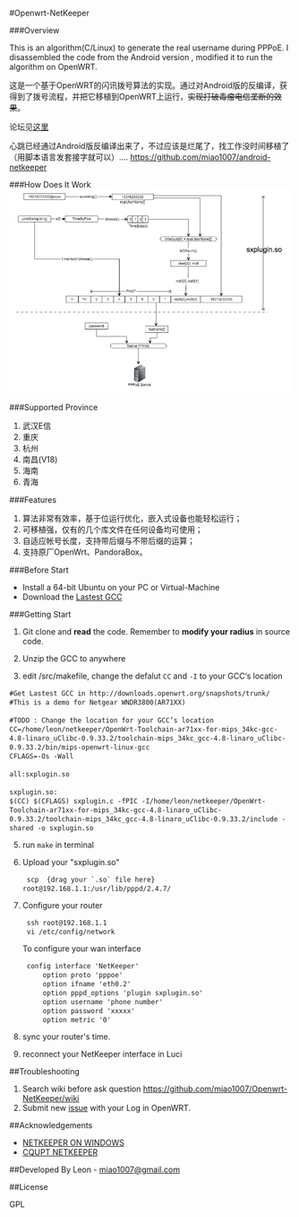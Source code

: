 #Openwrt-NetKeeper


###Overview

This is an algorithm(C/Linux) to generate the real username during PPPoE. I disassembled the code from the Android version , modified it to run the algorithm on OpenWRT.

这是一个基于OpenWRT的闪讯拨号算法的实现。通过对Android版的反编译，获得到了拨号流程，并把它移植到OpenWRT上运行，~~实现打破毒瘤电信垄断的效果~~。

论坛见[这里](http://www.right.com.cn/forum/thread-141979-1-1.html)

心跳已经通过Android版反编译出来了，不过应该是烂尾了，找工作没时间移植了（用脚本语言发套接字就可以）.... <https://github.com/miao1007/android-netkeeper>


###How Does It Work
![How does it work](mdassets/hownetkeeperwork.png)

###Supported Province
1. 武汉E信
2. 重庆
3. 杭州
4. 南昌(V18)
5. 海南
6. 青海

###Features
1. 算法非常有效率，基于位运行优化，嵌入式设备也能轻松运行；
2. 可移植强，仅有的几个库文件在任何设备均可使用；
3. 自适应帐号长度，支持带后缀与不带后缀的运算；
4. 支持原厂OpenWrt、PandoraBox。

###Before Start
* Install a 64-bit Ubuntu on your PC or Virtual-Machine
* Download the [Lastest GCC](https://github.com/miao1007/Openwrt-NetKeeper/wiki#2-%E5%A6%82%E4%BD%95%E4%B8%8B%E8%BD%BDgcc)



###Getting Start

1. Git clone and **read** the code. Remember to **modify your radius** in source code.

2. Unzip the GCC to anywhere
		
4. edit /src/makefile, change the defalut `CC` and `-I`  to your GCC‘s location

```
#Get Lastest GCC in http://downloads.openwrt.org/snapshots/trunk/
#This is a demo for Netgear WNDR3800(AR71XX)

#TODO : Change the location for your GCC’s location
CC=/home/leon/netkeeper/OpenWrt-Toolchain-ar71xx-for-mips_34kc-gcc-4.8-linaro_uClibc-0.9.33.2/toolchain-mips_34kc_gcc-4.8-linaro_uClibc-0.9.33.2/bin/mips-openwrt-linux-gcc
CFLAGS=-Os -Wall

all:sxplugin.so

sxplugin.so:
$(CC) $(CFLAGS) sxplugin.c -fPIC -I/home/leon/netkeeper/OpenWrt-Toolchain-ar71xx-for-mips_34kc-gcc-4.8-linaro_uClibc-0.9.33.2/toolchain-mips_34kc_gcc-4.8-linaro_uClibc-0.9.33.2/include -shared -o sxplugin.so
```

5. run `make` in terminal

3. Upload your "sxplugin.so"

		scp  {drag your `.so` file here}   root@192.168.1.1:/usr/lib/pppd/2.4.7/

4. Configure your router

		ssh root@192.168.1.1
		vi /etc/config/network


	To configure your wan interface
	
		config interface 'NetKeeper'
        	option proto 'pppoe'
        	option ifname 'eth0.2'
        	option pppd_options 'plugin sxplugin.so'
        	option username 'phone number'
        	option password 'xxxxx'
        	option metric '0'
    
5. sync your router's time.

6. reconnect your NetKeeper interface in Luci

##Troubleshooting

1. Search wiki before ask question <https://github.com/miao1007/Openwrt-NetKeeper/wiki>
2. Submit new [issue](https://github.com/miao1007/Openwrt-NetKeeper/issues/new) with your Log in OpenWRT.

##Acknowledgements
* [NETKEEPER ON WINDOWS](http://www.purpleroc.com/html/507231.html)
* [CQUPT NETKEEPER](http://bbs.cqupt.edu.cn/nForum/#!article/Unix_Linux/13624)

##Developed By
Leon - <miao1007@gmail.com>

##License

GPL
